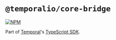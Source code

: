 # `@temporalio/core-bridge`

[![NPM](https://img.shields.io/npm/v/@temporalio/core-bridge?style=for-the-badge)](https://www.npmjs.com/package/@temporalio/core-bridge)

Part of [Temporal](https://temporal.io)'s [TypeScript SDK](https://docs.temporal.io/typescript/introduction/).

